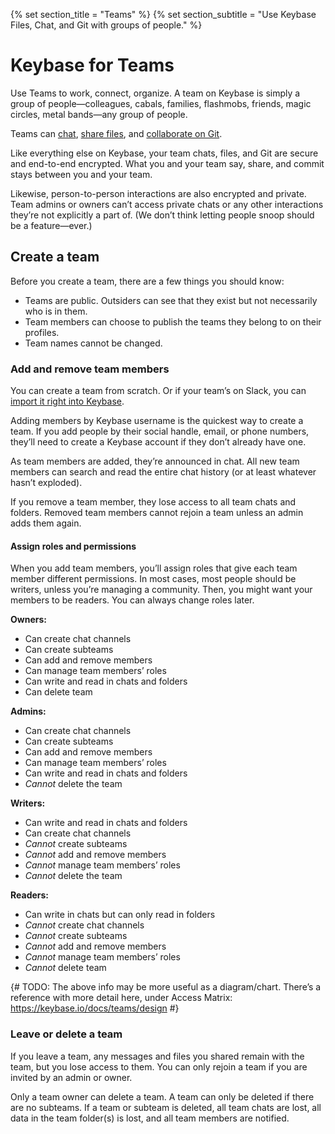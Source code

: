 {% set section_title = "Teams" %}
{% set section_subtitle = "Use Keybase Files, Chat, and Git with groups of people." %}

# Keybase for Teams
Use Teams to work, connect, organize. A team on Keybase is simply a group of people—colleagues, cabals, families, flashmobs, friends, magic circles, metal bands—any group of people.

Teams can [chat](/chat), [share files](/files), and [collaborate on Git](/Git).

Like everything else on Keybase, your team chats, files, and Git are secure and end-to-end encrypted. What you and your team say, share, and commit stays between you and your team. 

Likewise, person-to-person interactions are also encrypted and private. Team admins or owners can’t access private chats or any other interactions they’re not explicitly a part of. (We don’t think letting people snoop should be a feature—ever.)

## Create a team
Before you create a team, there are a few things you should know:
* Teams are public. Outsiders can see that they exist but not necessarily who is in them.
* Team members can choose to publish the teams they belong to on their profiles.
* Team names cannot be changed.

### Add and remove team members
You can create a team from scratch. Or if your team’s on Slack, you can [import it right into Keybase](https://keybase.io/slack-importer/).

Adding members by Keybase username is the quickest way to create a team. If you add people by their social handle, email, or phone numbers, they’ll need to create a Keybase account if they don’t already have one. 

As team members are added, they’re announced in chat. All new team members can search and read the entire chat history (or at least whatever hasn’t exploded).

If you remove a team member, they lose access to all team chats and folders. Removed team members cannot rejoin a team unless an admin adds them again.

#### Assign roles and permissions
When you add team members, you’ll assign roles that give each team member different permissions. In most cases, most people should be writers, unless you’re managing a community. Then, you might want your members to be readers. You can always change roles later.

**Owners:**
* Can create chat channels
* Can create subteams
* Can add and remove members
* Can manage team members’ roles
* Can write and read in chats and folders
* Can delete team

**Admins:**
* Can create chat channels
* Can create subteams
* Can add and remove members
* Can manage team members’ roles
* Can write and read in chats and folders
* *Cannot* delete the team

**Writers:**
* Can write and read in chats and folders
* Can create chat channels
* *Cannot* create subteams
* *Cannot* add and remove members
* *Cannot* manage team members’ roles
* *Cannot* delete the team

**Readers:**
* Can write in chats but can only read in folders
* *Cannot* create chat channels
* *Cannot* create subteams
* *Cannot* add and remove members
* *Cannot* manage team members’ roles
* *Cannot* delete team

{# TODO: The above info may be more useful as a diagram/chart. There’s a reference with more detail here, under Access Matrix: https://keybase.io/docs/teams/design #}

### Leave or delete a team
If you leave a team, any messages and files you shared remain with the team, but you lose access to them. You can only rejoin a team if you are invited by an admin or owner.

Only a team owner can delete a team. A team can only be deleted if there are no subteams. If a team or subteam is deleted, all team chats are lost, all data in the team folder(s) is lost, and all team members are notified.
